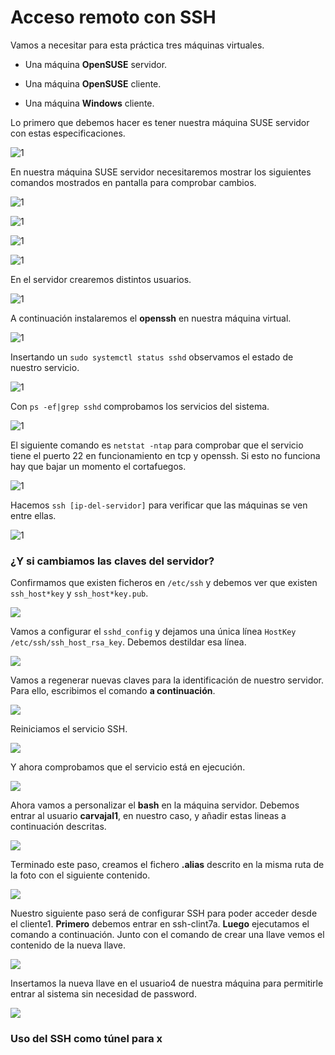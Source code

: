 # Acceso remoto con SSH

Vamos a necesitar para esta práctica tres máquinas virtuales.

* Una máquina **OpenSUSE** servidor.

* Una máquina **OpenSUSE** cliente.

* Una máquina **Windows** cliente.

Lo primero que debemos hacer es tener nuestra máquina SUSE servidor con estas especificaciones.

![1](./img/1.png)

En nuestra máquina SUSE servidor necesitaremos mostrar los siguientes comandos mostrados en pantalla para comprobar cambios.

![1](./img/2.png)

![1](./img/3.png)

![1](./img/4.png)

![1](./img/5.png)

En el servidor crearemos distintos usuarios.


![1](./img/6.png)

A continuación instalaremos el **openssh** en nuestra máquina virtual.

![1](./img/7.png)

Insertando un `sudo systemctl status sshd` observamos el estado de nuestro servicio.

![1](./img/8.png)

Con `ps -ef|grep sshd` comprobamos los servicios del sistema.

![1](./img/9.png)

El siguiente comando es `netstat -ntap` para comprobar que el servicio tiene el puerto 22 en funcionamiento en tcp y openssh. Si esto no funciona hay que bajar un momento el cortafuegos.

![1](./img/12.png)

Hacemos `ssh [ip-del-servidor]` para verificar que las máquinas se ven entre ellas.

![1](./img/11.png)

### ¿Y si cambiamos las claves del servidor?

Confirmamos que existen ficheros en `/etc/ssh` y debemos ver que existen `ssh_host*key` y `ssh_host*key.pub`.

![](./img/14.png)

Vamos a configurar el `sshd_config` y dejamos una única línea `HostKey /etc/ssh/ssh_host_rsa_key`. Debemos destildar esa línea.

![](./img/15.png)

Vamos a regenerar nuevas claves para la identificación de nuestro servidor. Para ello, escribimos el comando **a continuación**.

![](./img/16.png)

Reiniciamos el servicio SSH.

![](./img/17.png)

Y ahora comprobamos que el servicio está en ejecución.

![](./img/18.png)

Ahora vamos a personalizar el **bash** en la máquina servidor. Debemos entrar al usuario **carvajal1**, en nuestro caso, y añadir estas lineas a continuación descritas.

![](./img/19.png)

Terminado este paso, creamos el fichero **.alias** descrito en la misma ruta de la foto con el siguiente contenido.

![](./img/20.png)

Nuestro siguiente paso será de configurar SSH para poder acceder desde el cliente1. **Primero** debemos entrar en ssh-clint7a. **Luego** ejecutamos el comando a continuación. Junto con el comando de crear una llave vemos el contenido de la nueva llave.

![](./img/21.png)

Insertamos la nueva llave en el usuario4 de nuestra máquina para permitirle entrar al sistema sin necesidad de password.

![](./img/22.png)

### Uso del SSH como túnel para x
